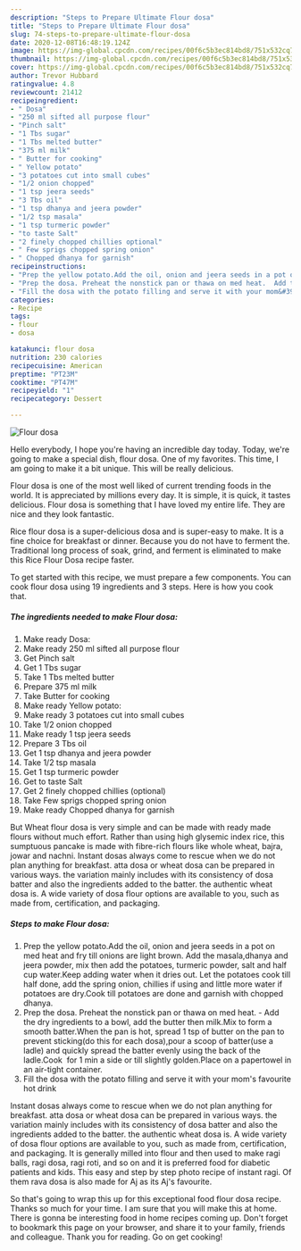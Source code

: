 ```yaml
---
description: "Steps to Prepare Ultimate Flour dosa"
title: "Steps to Prepare Ultimate Flour dosa"
slug: 74-steps-to-prepare-ultimate-flour-dosa
date: 2020-12-08T16:48:19.124Z
image: https://img-global.cpcdn.com/recipes/00f6c5b3ec814bd8/751x532cq70/flour-dosa-recipe-main-photo.jpg
thumbnail: https://img-global.cpcdn.com/recipes/00f6c5b3ec814bd8/751x532cq70/flour-dosa-recipe-main-photo.jpg
cover: https://img-global.cpcdn.com/recipes/00f6c5b3ec814bd8/751x532cq70/flour-dosa-recipe-main-photo.jpg
author: Trevor Hubbard
ratingvalue: 4.8
reviewcount: 21412
recipeingredient:
- " Dosa"
- "250 ml sifted all purpose flour"
- "Pinch salt"
- "1 Tbs sugar"
- "1 Tbs melted butter"
- "375 ml milk"
- " Butter for cooking"
- " Yellow potato"
- "3 potatoes cut into small cubes"
- "1/2 onion chopped"
- "1 tsp jeera seeds"
- "3 Tbs oil"
- "1 tsp dhanya and jeera powder"
- "1/2 tsp masala"
- "1 tsp turmeric powder"
- "to taste Salt"
- "2 finely chopped chillies optional"
- " Few sprigs chopped spring onion"
- " Chopped dhanya for garnish"
recipeinstructions:
- "Prep the yellow potato.Add the oil, onion and jeera seeds in a pot on med heat and fry till onions are light brown. Add the masala,dhanya and jeera powder, mix then add the potatoes, turmeric powder, salt and half cup water.Keep adding water when it dries out. Let the potatoes cook till half done, add the spring onion, chillies if using and little more water if potatoes are dry.Cook till potatoes are done and garnish with chopped dhanya."
- "Prep the dosa. Preheat the nonstick pan or thawa on med heat.  Add the dry ingredients to a bowl, add the butter then milk.Mix to form a smooth batter.When the pan is hot, spread 1 tsp of butter on the pan to prevent sticking(do this for each dosa),pour a scoop of batter(use a ladle) and quickly spread the batter evenly using the back of the ladle.Cook  for 1 min a side or till slightly golden.Place on a papertowel in an air-tight container."
- "Fill the dosa with the potato filling and serve it with your mom&#39;s favourite hot drink"
categories:
- Recipe
tags:
- flour
- dosa

katakunci: flour dosa 
nutrition: 230 calories
recipecuisine: American
preptime: "PT23M"
cooktime: "PT47M"
recipeyield: "1"
recipecategory: Dessert

---
```



![Flour dosa](https://img-global.cpcdn.com/recipes/00f6c5b3ec814bd8/751x532cq70/flour-dosa-recipe-main-photo.jpg)

Hello everybody, I hope you're having an incredible day today. Today, we're going to make a special dish, flour dosa. One of my favorites. This time, I am going to make it a bit unique. This will be really delicious.

Flour dosa is one of the most well liked of current trending foods in the world. It is appreciated by millions every day. It is simple, it is quick, it tastes delicious. Flour dosa is something that I have loved my entire life. They are nice and they look fantastic.

Rice flour dosa is a super-delicious dosa and is super-easy to make. It is a fine choice for breakfast or dinner. Because you do not have to ferment the. Traditional long process of soak, grind, and ferment is eliminated to make this Rice Flour Dosa recipe faster.


To get started with this recipe, we must prepare a few components. You can cook flour dosa using 19 ingredients and 3 steps. Here is how you cook that.

<!--inarticleads1-->

##### The ingredients needed to make Flour dosa:

1. Make ready  Dosa:
1. Make ready 250 ml sifted all purpose flour
1. Get Pinch salt
1. Get 1 Tbs sugar
1. Take 1 Tbs melted butter
1. Prepare 375 ml milk
1. Take  Butter for cooking
1. Make ready  Yellow potato:
1. Make ready 3 potatoes cut into small cubes
1. Take 1/2 onion chopped
1. Make ready 1 tsp jeera seeds
1. Prepare 3 Tbs oil
1. Get 1 tsp dhanya and jeera powder
1. Take 1/2 tsp masala
1. Get 1 tsp turmeric powder
1. Get to taste Salt
1. Get 2 finely chopped chillies (optional)
1. Take  Few sprigs chopped spring onion
1. Make ready  Chopped dhanya for garnish


But Wheat flour dosa is very simple and can be made with ready made flours without much effort. Rather than using high glysemic index rice, this sumptuous pancake is made with fibre-rich flours like whole wheat, bajra, jowar and nachni. Instant dosas always come to rescue when we do not plan anything for breakfast. atta dosa or wheat dosa can be prepared in various ways. the variation mainly includes with its consistency of dosa batter and also the ingredients added to the batter. the authentic wheat dosa is. A wide variety of dosa flour options are available to you, such as made from, certification, and packaging. 

<!--inarticleads2-->

##### Steps to make Flour dosa:

1. Prep the yellow potato.Add the oil, onion and jeera seeds in a pot on med heat and fry till onions are light brown. Add the masala,dhanya and jeera powder, mix then add the potatoes, turmeric powder, salt and half cup water.Keep adding water when it dries out. Let the potatoes cook till half done, add the spring onion, chillies if using and little more water if potatoes are dry.Cook till potatoes are done and garnish with chopped dhanya.
1. Prep the dosa. Preheat the nonstick pan or thawa on med heat.  - Add the dry ingredients to a bowl, add the butter then milk.Mix to form a smooth batter.When the pan is hot, spread 1 tsp of butter on the pan to prevent sticking(do this for each dosa),pour a scoop of batter(use a ladle) and quickly spread the batter evenly using the back of the ladle.Cook  for 1 min a side or till slightly golden.Place on a papertowel in an air-tight container.
1. Fill the dosa with the potato filling and serve it with your mom&#39;s favourite hot drink


Instant dosas always come to rescue when we do not plan anything for breakfast. atta dosa or wheat dosa can be prepared in various ways. the variation mainly includes with its consistency of dosa batter and also the ingredients added to the batter. the authentic wheat dosa is. A wide variety of dosa flour options are available to you, such as made from, certification, and packaging. It is generally milled into flour and then used to make ragi balls, ragi dosa, ragi roti, and so on and it is preferred food for diabetic patients and kids. This easy and step by step photo recipe of instant ragi. Of them rava dosa is also made for Aj as its Aj&#39;s favourite. 

So that's going to wrap this up for this exceptional food flour dosa recipe. Thanks so much for your time. I am sure that you will make this at home. There is gonna be interesting food in home recipes coming up. Don't forget to bookmark this page on your browser, and share it to your family, friends and colleague. Thank you for reading. Go on get cooking!
